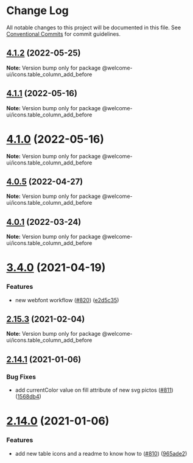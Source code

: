 # Change Log

All notable changes to this project will be documented in this file.
See [Conventional Commits](https://conventionalcommits.org) for commit guidelines.

## [4.1.2](https://github.com/WTTJ/welcome-ui/compare/v4.1.1...v4.1.2) (2022-05-25)

**Note:** Version bump only for package @welcome-ui/icons.table_column_add_before





## [4.1.1](https://github.com/WTTJ/welcome-ui/compare/v4.1.0...v4.1.1) (2022-05-16)

**Note:** Version bump only for package @welcome-ui/icons.table_column_add_before





# [4.1.0](https://github.com/WTTJ/welcome-ui/compare/v4.0.6...v4.1.0) (2022-05-16)

**Note:** Version bump only for package @welcome-ui/icons.table_column_add_before





## [4.0.5](https://github.com/WTTJ/welcome-ui/compare/v4.0.4...v4.0.5) (2022-04-27)

**Note:** Version bump only for package @welcome-ui/icons.table_column_add_before





## [4.0.1](https://github.com/WTTJ/welcome-ui/compare/v4.0.0...v4.0.1) (2022-03-24)

**Note:** Version bump only for package @welcome-ui/icons.table_column_add_before





# [3.4.0](https://github.com/WTTJ/welcome-ui/compare/v3.3.0...v3.4.0) (2021-04-19)


### Features

* new webfont workflow ([#820](https://github.com/WTTJ/welcome-ui/issues/820)) ([e2d5c35](https://github.com/WTTJ/welcome-ui/commit/e2d5c35c89aa855e815437bcf258eee1db56e3b8))





## [2.15.3](https://github.com/WTTJ/welcome-ui/compare/v2.15.2...v2.15.3) (2021-02-04)

**Note:** Version bump only for package @welcome-ui/icons.table_column_add_before





## [2.14.1](https://github.com/WTTJ/welcome-ui/compare/v2.14.0...v2.14.1) (2021-01-06)


### Bug Fixes

* add currentColor value on fill attribute of new svg pictos ([#811](https://github.com/WTTJ/welcome-ui/issues/811)) ([1568db4](https://github.com/WTTJ/welcome-ui/commit/1568db4f4af1c549e11c358d4ad91bbf848920cc))





# [2.14.0](https://github.com/WTTJ/welcome-ui/compare/v2.13.0...v2.14.0) (2021-01-06)


### Features

* add new table icons and a readme to know how to ([#810](https://github.com/WTTJ/welcome-ui/issues/810)) ([965ade2](https://github.com/WTTJ/welcome-ui/commit/965ade26268ceee5c318e40a4047fc932ff81caf))
